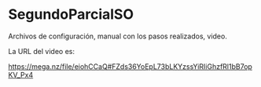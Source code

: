 # SegundoParcialSO
Archivos de configuración, manual con los pasos realizados, video.

La URL del video es:

https://mega.nz/file/eiohCCaQ#FZds36YoEpL73bLKYzssYiRIiGhzfRl1bB7opKV_Px4

